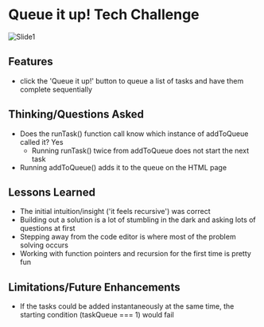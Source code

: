 # Queue it up! Tech Challenge

![Slide1](https://github.com/user-attachments/assets/9cb1bf62-0bd2-45a0-b836-c53a7825b02b)


## Features
 - click the 'Queue it up!' button to queue a list of tasks and have them complete sequentially

## Thinking/Questions Asked
 - Does the runTask() function call know which instance of addToQueue called it? Yes
   - Running runTask() twice from addToQueue does not start the next task
 - Running addToQueue() adds it to the queue on the HTML page

## Lessons Learned
 - The initial intuition/insight ('it feels recursive') was correct
 - Building out a solution is a lot of stumbling in the dark and asking lots of questions at first
 - Stepping away from the code editor is where most of the problem solving occurs
 - Working with function pointers and recursion for the first time is pretty fun

## Limitations/Future Enhancements
 - If the tasks could be added instantaneously at the same time, the starting condition (taskQueue === 1) would fail
